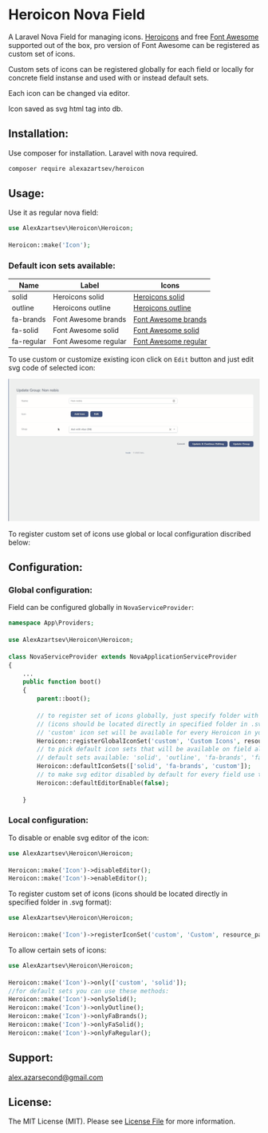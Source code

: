 # Heroicon Nova Field

A Laravel Nova Field for managing icons. [Heroicons](https://heroicons.com/) and free [Font Awesome](https://fontawesome.com/) supported out of the box,
pro version of Font Awesome can be registered as custom set of icons.

Custom sets of icons can be registered globally for each field or locally for concrete field instanse and used with or instead default sets.

Each icon can be changed via editor.

Icon saved as svg html tag into db.

## Installation:

Use composer for installation. Laravel with nova required.

```bash
composer require alexazartsev/heroicon
```

## Usage:

Use it as regular nova field:

```php
use AlexAzartsev\Heroicon\Heroicon;

Heroicon::make('Icon');
```
### Default icon sets available:

| Name       | Label                | Icons                                                                                      |
|------------|----------------------|--------------------------------------------------------------------------------------------|
| solid      | Heroicons solid      | [Heroicons solid](https://heroicons.com/)                                                  |
| outline    | Heroicons outline    | [Heroicons outline](https://heroicons.com/)                                                |
| fa-brands  | Font Awesome brands  | [Font Awesome brands](https://fontawesome.com/v5.15/icons?d=gallery&p=2&s=brands&m=free)   |
| fa-solid   | Font Awesome solid   | [Font Awesome solid](https://fontawesome.com/v5.15/icons?d=gallery&p=2&s=solid&m=free)     |
| fa-regular | Font Awesome regular | [Font Awesome regular](https://fontawesome.com/v5.15/icons?d=gallery&p=2&s=regular&m=free) |


To use custom or customize existing icon click on `Edit` button and just edit svg code of selected icon:

<img src="screenshots/heroicon_demo.gif" width="800">


To register custom set of icons use global or local configuration discribed below:

## Configuration:

### Global configuration:

Field can be configured globally in `NovaServiceProvider`:

```php
namespace App\Providers;

use AlexAzartsev\Heroicon\Heroicon;

class NovaServiceProvider extends NovaApplicationServiceProvider
{
    ...
    public function boot()
    {
        parent::boot();
        
        // to register set of icons globally, just specify folder with svg icons like this:
        // (icons should be located directly in specified folder in .svg format)
        // 'custom' icon set will be available for every Heroicon in your app
        Heroicon::registerGlobalIconSet('custom', 'Custom Icons', resource_path('img/icons'));
        // to pick default icon sets that will be available on field all over app use this:
        // default sets available: 'solid', 'outline', 'fa-brands', 'fa-regular', 'fa-solid'
        Heroicon::defaultIconSets(['solid', 'fa-brands', 'custom']);
        // to make svg editor disabled by default for every field use this:
        Heroicon::defaultEditorEnable(false);

    }
```

### Local configuration:

To disable or enable svg editor of the icon:

```php
use AlexAzartsev\Heroicon\Heroicon;

Heroicon::make('Icon')->disableEditor();
Heroicon::make('Icon')->enableEditor();
```

To register custom set of icons (icons should be located directly in specified folder in .svg format):

```php
use AlexAzartsev\Heroicon\Heroicon;

Heroicon::make('Icon')->registerIconSet('custom', 'Custom', resource_path('img/icons'));
```

To allow certain sets of icons:

```php
use AlexAzartsev\Heroicon\Heroicon;

Heroicon::make('Icon')->only(['custom', 'solid']);
//for default sets you can use these methods:
Heroicon::make('Icon')->onlySolid();
Heroicon::make('Icon')->onlyOutline();
Heroicon::make('Icon')->onlyFaBrands();
Heroicon::make('Icon')->onlyFaSolid();
Heroicon::make('Icon')->onlyFaRegular();
```

## Support:

alex.azarsecond@gmail.com

## License:

The MIT License (MIT). Please see [License File](LICENSE) for more information.
